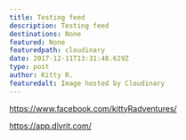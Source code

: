 ```yaml
---
title: Testing feed
description: Testing feed
destinations: None
featured: None
featuredpath: cloudinary
date: 2017-12-11T13:31:48.629Z
type: post
author: Kitty R.
featuredalt: Image hosted by Cloudinary
---
```

https://www.facebook.com/kittyRadventures/

https://app.dlvrit.com/
